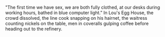 "The first time we have sex, we are both fully clothed, at our desks during working hours, bathed in blue computer light.” 
In Lou's Egg House, the crowd dissolved, the line cook snapping on his hairnet, the waitress counting nickels on the table, men in coveralls gulping coffee before heading out to the refinery.
